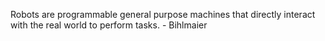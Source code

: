 Robots are programmable general purpose machines that directly
interact with the real world to perform tasks. - Bihlmaier
